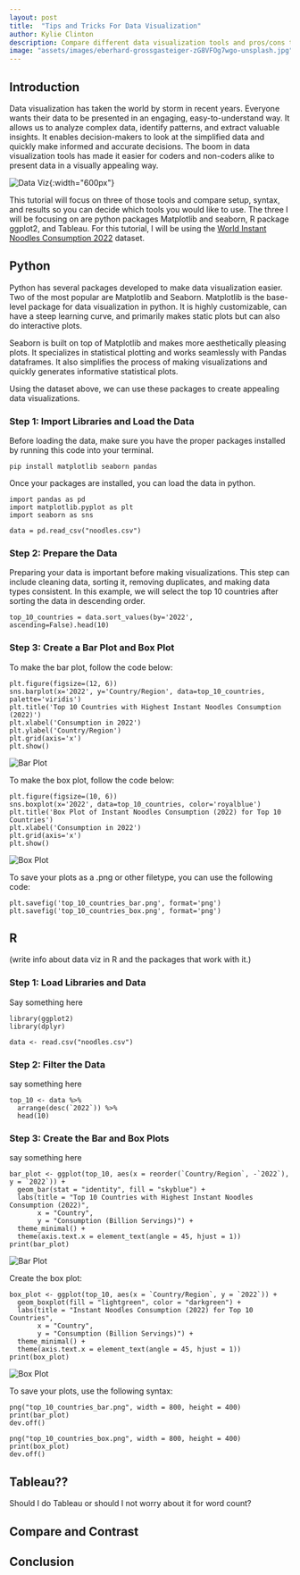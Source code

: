 ```yaml
---
layout: post
title:  "Tips and Tricks For Data Visualization"
author: Kylie Clinton
description: Compare different data visualization tools and pros/cons to each.
image: "assets/images/eberhard-grossgasteiger-zG8VFOg7wgo-unsplash.jpg"
--- 
```

## Introduction
Data visualization has taken the world by storm in recent years. Everyone wants their data to be presented in an engaging, easy-to-understand way. It allows us to analyze complex data, identify patterns, and extract valuable insights. It enables decision-makers to look at the simplified data and quickly make informed and accurate decisions. The boom in data visualization tools has made it easier for coders and non-coders alike to present data in a visually appealing way.

![Data Viz](/assets/images/lukas-blazek-mcSDtbWXUZU-unsplash.jpg){:width="600px"}

This tutorial will focus on three of those tools and compare setup, syntax, and results so you can decide which tools you would like to use. The three I will be focusing on are python packages Matplotlib and seaborn, R package ggplot2, and Tableau. For this tutorial, I will be using the [World Instant Noodles Consumption 2022]([https://statistics.byu.edu](https://www.kaggle.com/datasets/fortuneuwha/world-instant-noodles-consumption-2022/)) dataset.
## Python
Python has several packages developed to make data visualization easier. Two of the most popular are Matplotlib and Seaborn. Matplotlib is the base-level package for data visualization in python. It is highly customizable, can have a steep learning curve, and primarily makes static plots but can also do interactive plots.

Seaborn is built on top of Matplotlib and makes more aesthetically pleasing plots. It specializes in statistical plotting and works seamlessly with Pandas dataframes. It also simplifies the process of making visualizations and quickly generates informative statistical plots.

Using the dataset above, we can use these packages to create appealing data visualizations.

### Step 1: Import Libraries and Load the Data
Before loading the data, make sure you have the proper packages installed by running this code into your terminal.

```
pip install matplotlib seaborn pandas
```

Once your packages are installed, you can load the data in python.

```
import pandas as pd
import matplotlib.pyplot as plt
import seaborn as sns

data = pd.read_csv("noodles.csv")
```

### Step 2: Prepare the Data
Preparing your data is important before making visualizations. This step can include cleaning data, sorting it, removing duplicates, and making data types consistent. In this example, we will select the top 10 countries after sorting the data in descending order.

```
top_10_countries = data.sort_values(by='2022', ascending=False).head(10)
```

### Step 3: Create a Bar Plot and Box Plot
To make the bar plot, follow the code below:

```
plt.figure(figsize=(12, 6))
sns.barplot(x='2022', y='Country/Region', data=top_10_countries, palette='viridis')
plt.title('Top 10 Countries with Highest Instant Noodles Consumption (2022)')
plt.xlabel('Consumption in 2022')
plt.ylabel('Country/Region')
plt.grid(axis='x')
plt.show()
```
![Bar Plot](/assets/images/top_10_countries_bar.png)

To make the box plot, follow the code below:

```
plt.figure(figsize=(10, 6))
sns.boxplot(x='2022', data=top_10_countries, color='royalblue')
plt.title('Box Plot of Instant Noodles Consumption (2022) for Top 10 Countries')
plt.xlabel('Consumption in 2022')
plt.grid(axis='x')
plt.show()
```
![Box Plot](/assets/images/top_10_countries_box.png)

To save your plots as a .png or other filetype, you can use the following code:

```
plt.savefig('top_10_countries_bar.png', format='png')
plt.savefig('top_10_countries_box.png', format='png')
```

## R
(write info about data viz in R and the packages that work with it.)

### Step 1: Load Libraries and Data
Say something here
```
library(ggplot2)
library(dplyr)

data <- read.csv("noodles.csv")
```
### Step 2: Filter the Data
say something here
```
top_10 <- data %>%
  arrange(desc(`2022`)) %>%
  head(10)
```

### Step 3: Create the Bar and Box Plots
say something here
```
bar_plot <- ggplot(top_10, aes(x = reorder(`Country/Region`, -`2022`), y = `2022`)) +
  geom_bar(stat = "identity", fill = "skyblue") +
  labs(title = "Top 10 Countries with Highest Instant Noodles Consumption (2022)",
       x = "Country",
       y = "Consumption (Billion Servings)") +
  theme_minimal() +
  theme(axis.text.x = element_text(angle = 45, hjust = 1))
print(bar_plot)
```
![Bar Plot](/assets/images/top_10_countries_bar_r.png)

Create the box plot:
```
box_plot <- ggplot(top_10, aes(x = `Country/Region`, y = `2022`)) +
  geom_boxplot(fill = "lightgreen", color = "darkgreen") +
  labs(title = "Instant Noodles Consumption (2022) for Top 10 Countries",
       x = "Country",
       y = "Consumption (Billion Servings)") +
  theme_minimal() +
  theme(axis.text.x = element_text(angle = 45, hjust = 1))
print(box_plot)
```

![Box Plot](/assets/images/top_10_countries_box_r.png)

To save your plots, use the following syntax:
```
png("top_10_countries_bar.png", width = 800, height = 400)
print(bar_plot)
dev.off()

png("top_10_countries_box.png", width = 800, height = 400)
print(box_plot)
dev.off()
```

## Tableau??
Should I do Tableau or should I not worry about it for word count?


## Compare and Contrast


## Conclusion
